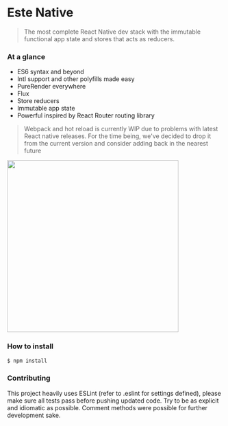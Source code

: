 # Este Native

> The most complete React Native dev stack with the immutable functional app state and stores that acts as reducers.

### At a glance

- ES6 syntax and beyond
- Intl support and other polyfills made easy
- PureRender everywhere
- Flux
- Store reducers
- Immutable app state
- Powerful inspired by React Router routing library

> Webpack and hot reload is currently WIP due to problems with latest React native releases. For the time being, we've decided to
drop it from the current version and consider adding back in the nearest future

<img src="https://cloud.githubusercontent.com/assets/2464966/8488163/f5a99cc4-2110-11e5-8576-a779831c5beb.png" width="400" />

### How to install

```bash
$ npm install
```

### Contributing

This project heavily uses ESLint (refer to .eslint for settings defined), please make sure all tests pass before pushing updated code. Try to be as explicit and idiomatic as possible. Comment methods were possible for further development sake.
